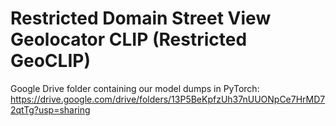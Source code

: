 # Restricted Domain Street View Geolocator CLIP (Restricted GeoCLIP)

Google Drive folder containing our model dumps in PyTorch:
https://drive.google.com/drive/folders/13P5BeKpfzUh37nUUONpCe7HrMD72qtTg?usp=sharing
